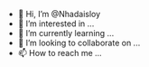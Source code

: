 - 👋 Hi, I’m @Nhadaisloy
- 👀 I’m interested in ...
- 🌱 I’m currently learning ...
- 💞️ I’m looking to collaborate on ...
- 📫 How to reach me ...

<!---
Nhadaisloy/Nhadaisloy is a ✨ special ✨ repository because its `README.md` (this file) appears on your GitHub profile.
You can click the Preview link to take a look at your changes.
--->
